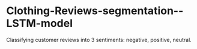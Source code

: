 # Clothing-Reviews-segmentation--LSTM-model
Classifying customer reviews into 3 sentiments: negative, positive, neutral.
